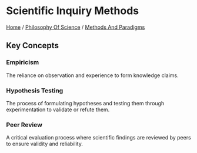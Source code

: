 # Scientific Inquiry Methods

[Home](../../../../README.md) / [Philosophy Of Science](../../../../philosophy_of_science/README.md) / [Methods And Paradigms](../../../philosophy_of_science/methods_and_paradigms/README.md)

## Key Concepts

### Empiricism

The reliance on observation and experience to form knowledge claims.

### Hypothesis Testing

The process of formulating hypotheses and testing them through experimentation to validate or refute them.

### Peer Review

A critical evaluation process where scientific findings are reviewed by peers to ensure validity and reliability.

